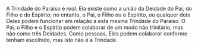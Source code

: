 ﻿A Trindade do Paraíso é <I>real</I>. Ela existe como a união da Deidade do Pai, do Filho e do Espírito; no entanto, o Pai, o Filho ou o Espírito, ou qualquer dois Deles podem funcionar em relação a esta mesma Trindade do Paraíso. O Pai, o Filho e o Espírito podem colaborar de um modo não trinitário, mas não como três Deidades. Como pessoas, Eles podem colaborar conforme tenham escolhido, mas isto não é a Trindade.